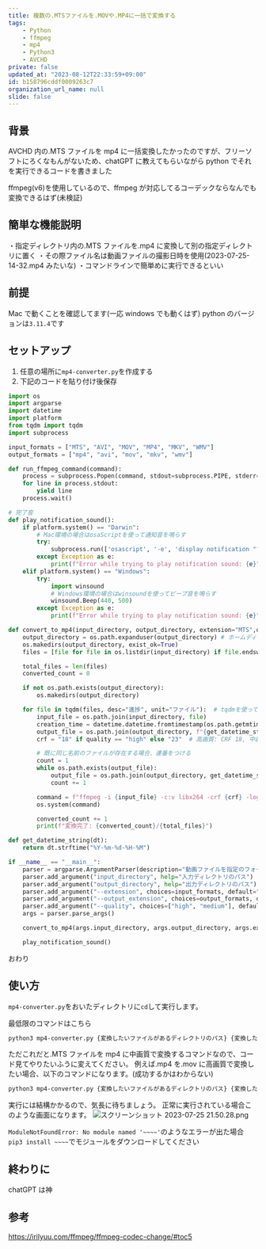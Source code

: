 ```yaml
---
title: 複数の.MTSファイルを.MOVや.MP4に一括で変換する
tags:
    - Python
    - ffmpeg
    - mp4
    - Python3
    - AVCHD
private: false
updated_at: "2023-08-12T22:33:59+09:00"
id: b158796cddf0009263c7
organization_url_name: null
slide: false
---
```


## 背景

AVCHD 内の.MTS ファイルを mp4 に一括変換したかったのですが、フリーソフトにろくなもんがないため、chatGPT に教えてもらいながら python でそれを実行できるコードを書きました

ffmpeg(v6)を使用しているので、ffmpeg が対応してるコーデックならなんでも変換できるはず(未検証)

## 簡単な機能説明

・指定ディレクトリ内の.MTS ファイルを.mp4 に変換して別の指定ディレクトリに置く
・その際ファイル名は動画ファイルの撮影日時を使用(2023-07-25-14-32.mp4 みたいな)
・コマンドラインで簡単めに実行できるといい

## 前提

Mac で動くことを確認してます(一応 windows でも動くはず)
python のバージョンは`3.11.4`です

## セットアップ

1. 任意の場所に`mp4-converter.py`を作成する
2. 下記のコードを貼り付け後保存

```python
import os
import argparse
import datetime
import platform
from tqdm import tqdm
import subprocess

input_formats = ["MTS", "AVI", "MOV", "MP4", "MKV", "WMV"]
output_formats = ["mp4", "avi", "mov", "mkv", "wmv"]

def run_ffmpeg_command(command):
    process = subprocess.Popen(command, stdout=subprocess.PIPE, stderr=subprocess.STDOUT, universal_newlines=True)
    for line in process.stdout:
        yield line
    process.wait()

# 完了音
def play_notification_sound():
    if platform.system() == "Darwin":
        # Mac環境の場合はosaScriptを使って通知音を鳴らす
        try:
            subprocess.run(['osascript', '-e', 'display notification "すべてのファイルの変換が完了しました" with title "FFmpeg Conversion" sound name "Glass"'])
        except Exception as e:
            print(f"Error while trying to play notification sound: {e}")
    elif platform.system() == "Windows":
        try:
            import winsound
            # Windows環境の場合はwinsoundを使ってビープ音を鳴らす
            winsound.Beep(440, 500)
        except Exception as e:
            print(f"Error while trying to play notification sound: {e}")

def convert_to_mp4(input_directory, output_directory, extension="MTS",output_extension="mp4", quality="medium"):
    output_directory = os.path.expanduser(output_directory) # ホームディレクトリを展開
    os.makedirs(output_directory, exist_ok=True)
    files = [file for file in os.listdir(input_directory) if file.endswith(f".{extension}")]

    total_files = len(files)
    converted_count = 0

    if not os.path.exists(output_directory):
        os.makedirs(output_directory)

    for file in tqdm(files, desc="進捗", unit="ファイル"):  # tqdmを使って進捗バーを表示
        input_file = os.path.join(input_directory, file)
        creation_time = datetime.datetime.fromtimestamp(os.path.getmtime(input_file))   # ファイルの作成日時を取得
        output_file = os.path.join(output_directory, f"{get_datetime_string(creation_time)}.{output_extension}")
        crf = "18" if quality == "high" else "23"  # 高画質: CRF 18, 中画質: CRF 23

        # 既に同じ名前のファイルが存在する場合、連番をつける
        count = 1
        while os.path.exists(output_file):
            output_file = os.path.join(output_directory, get_datetime_string(creation_time) + f"-{count}.mp4")
            count += 1

        command = f"ffmpeg -i {input_file} -c:v libx264 -crf {crf} -loglevel warning -preset slow -c:a aac -strict experimental {output_file}"
        os.system(command)

        converted_count += 1
        print(f"変換完了: {converted_count}/{total_files}")

def get_datetime_string(dt):
    return dt.strftime("%Y-%m-%d-%H-%M")

if __name__ == "__main__":
    parser = argparse.ArgumentParser(description="動画ファイルを指定のフォーマットに変換できます")
    parser.add_argument("input_directory", help="入力ディレクトリのパス")
    parser.add_argument("output_directory", help="出力ディレクトリのパス")
    parser.add_argument("--extension", choices=input_formats, default="MTS", help="変換する拡張子 (デフォルト: MTS)")
    parser.add_argument("--output_extension", choices=output_formats, default="mp4", help="変換先の拡張子 (デフォルト: mp4)")
    parser.add_argument("--quality", choices=["high", "medium"], default="medium", help="変換品質を選択 (デフォルト: medium)")
    args = parser.parse_args()

    convert_to_mp4(args.input_directory, args.output_directory, args.extension, args.output_extension, args.quality)

    play_notification_sound()

```

おわり

## 使い方

`mp4-converter.py`をおいたディレクトリに`cd`して実行します。

最低限のコマンドはこちら

```zsh
python3 mp4-converter.py {変換したいファイルがあるディレクトリのパス} {変換したファイルの格納先パス}
```

ただこれだと.MTS ファイルを mp4 に中画質で変換するコマンドなので、コード見てやりたいふうに変えてください。
例えば.mp4 を.mov に高画質で変換したい場合、以下のコマンドになります。(成功するかはわからない)

```zsh
python3 mp4-converter.py {変換したいファイルがあるディレクトリのパス} {変換したファイルの格納先パス}　mp４ mov high
```

実行には結構かかるので、気長に待ちましょう。
正常に実行されている場合このような画面になります。
![スクリーンショット 2023-07-25 21.50.28.png](https://qiita-image-store.s3.ap-northeast-1.amazonaws.com/0/2778030/1dd6cc80-8659-b71d-5a77-f06d942b626e.png)

`ModuleNotFoundError: No module named '~~~~'`のようなエラーが出た場合
`pip3 install ~~~~`でモジュールをダウンロードしてください

## 終わりに

chatGPT は神

## 参考

https://irilyuu.com/ffmpeg/ffmpeg-codec-change/#toc5
